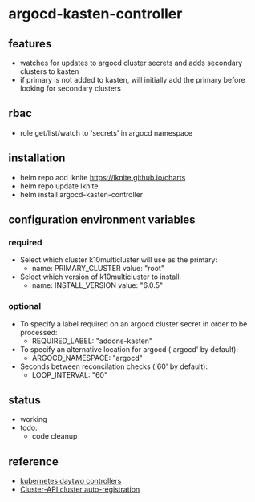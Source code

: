 # argocd-kasten-controller

## features ##
- watches for updates to argocd cluster secrets and adds secondary clusters to kasten
- if primary is not added to kasten, will initially add the primary before looking for secondary clusters

## rbac ##
- role get/list/watch to 'secrets' in argocd namespace

## installation ##
- helm repo add lknite https://lknite.github.io/charts
- helm repo update lknite
- helm install argocd-kasten-controller

## configuration environment variables ##

### required ###
- Select which cluster k10multicluster will use as the primary:
  - name: PRIMARY_CLUSTER
    value: "root"
- Select which version of k10multicluster to install:
  - name: INSTALL_VERSION
    value: "6.0.5"

### optional ###
- To specify a label required on an argocd cluster secret in order to be processed:
  - REQUIRED_LABEL: "addons-kasten"
- To specify an alternative location for argocd ('argocd' by default):
  - ARGOCD_NAMESPACE: "argocd"
- Seconds between reconcilation checks ('60' by default):
  - LOOP_INTERVAL: "60"
  
## status ##
- working
- todo:
  - code cleanup

## reference ##
- [kubernetes daytwo controllers](https://www.travisloyd.xyz/2023/07/08/kubernetes-daytwo-controllers/)
- [Cluster-API cluster auto-registration](https://github.com/argoproj/argo-cd/issues/9033)

